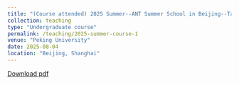 ```yaml
---
title: "(Course attended) 2025 Summer--ANT Summer School in Beijing--Tate Thesis "
collection: teaching
type: "Undergraduate course"
permalink: /teaching/2025-summer-course-1
venue: "Peking University"
date: 2025-08-04
location: "Beijing, Shanghai"
---
```



[Download pdf](https://github.com/Ridongen031110/ridongen.github.io/blob/master/files/2025-ANT-Summer-School-Tate-Thesis-Latex-Note.pdf)
